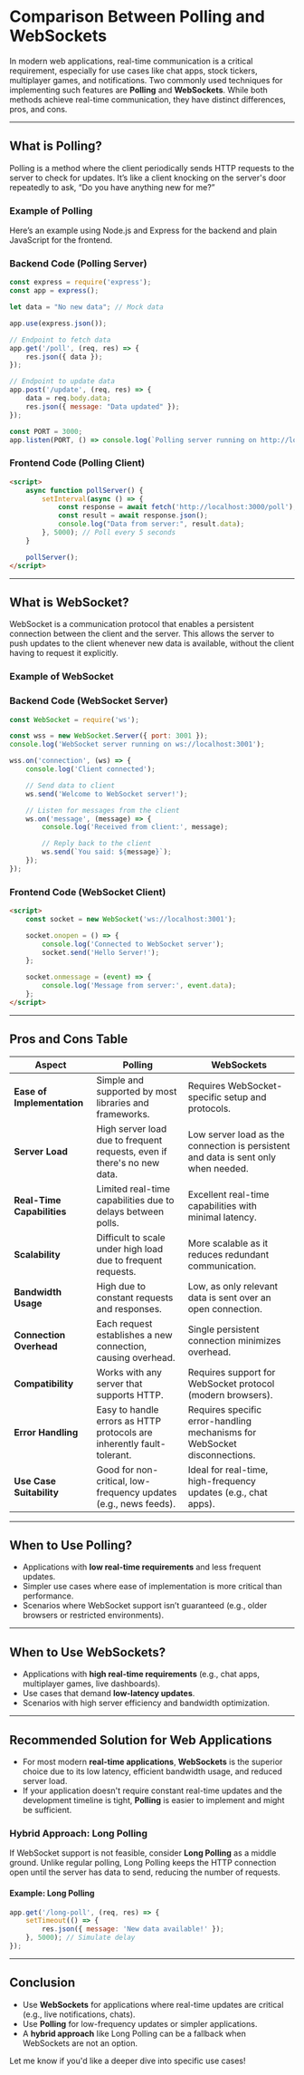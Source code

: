 # **Comparison Between Polling and WebSockets**

In modern web applications, real-time communication is a critical requirement, especially for use cases like chat apps, stock tickers, multiplayer games, and notifications. Two commonly used techniques for implementing such features are **Polling** and **WebSockets**. While both methods achieve real-time communication, they have distinct differences, pros, and cons.

---

## **What is Polling?**

Polling is a method where the client periodically sends HTTP requests to the server to check for updates. It’s like a client knocking on the server's door repeatedly to ask, “Do you have anything new for me?”

### **Example of Polling**
Here’s an example using Node.js and Express for the backend and plain JavaScript for the frontend.

### Backend Code (Polling Server)
```javascript
const express = require('express');
const app = express();

let data = "No new data"; // Mock data

app.use(express.json());

// Endpoint to fetch data
app.get('/poll', (req, res) => {
    res.json({ data });
});

// Endpoint to update data
app.post('/update', (req, res) => {
    data = req.body.data;
    res.json({ message: "Data updated" });
});

const PORT = 3000;
app.listen(PORT, () => console.log(`Polling server running on http://localhost:${PORT}`));
```

### Frontend Code (Polling Client)
```html
<script>
    async function pollServer() {
        setInterval(async () => {
            const response = await fetch('http://localhost:3000/poll');
            const result = await response.json();
            console.log("Data from server:", result.data);
        }, 5000); // Poll every 5 seconds
    }

    pollServer();
</script>
```

---

## **What is WebSocket?**

WebSocket is a communication protocol that enables a persistent connection between the client and the server. This allows the server to push updates to the client whenever new data is available, without the client having to request it explicitly.

### **Example of WebSocket**

### Backend Code (WebSocket Server)
```javascript
const WebSocket = require('ws');

const wss = new WebSocket.Server({ port: 3001 });
console.log('WebSocket server running on ws://localhost:3001');

wss.on('connection', (ws) => {
    console.log('Client connected');

    // Send data to client
    ws.send('Welcome to WebSocket server!');

    // Listen for messages from the client
    ws.on('message', (message) => {
        console.log('Received from client:', message);

        // Reply back to the client
        ws.send(`You said: ${message}`);
    });
});
```

### Frontend Code (WebSocket Client)
```html
<script>
    const socket = new WebSocket('ws://localhost:3001');

    socket.onopen = () => {
        console.log('Connected to WebSocket server');
        socket.send('Hello Server!');
    };

    socket.onmessage = (event) => {
        console.log('Message from server:', event.data);
    };
</script>
```

---

## **Pros and Cons Table**

| **Aspect**               | **Polling**                                                                 | **WebSockets**                                                  |
|--------------------------|-----------------------------------------------------------------------------|-----------------------------------------------------------------|
| **Ease of Implementation** | Simple and supported by most libraries and frameworks.                     | Requires WebSocket-specific setup and protocols.                |
| **Server Load**           | High server load due to frequent requests, even if there's no new data.     | Low server load as the connection is persistent and data is sent only when needed. |
| **Real-Time Capabilities** | Limited real-time capabilities due to delays between polls.                | Excellent real-time capabilities with minimal latency.          |
| **Scalability**           | Difficult to scale under high load due to frequent requests.                | More scalable as it reduces redundant communication.            |
| **Bandwidth Usage**       | High due to constant requests and responses.                               | Low, as only relevant data is sent over an open connection.     |
| **Connection Overhead**   | Each request establishes a new connection, causing overhead.                | Single persistent connection minimizes overhead.                |
| **Compatibility**         | Works with any server that supports HTTP.                                  | Requires support for WebSocket protocol (modern browsers).      |
| **Error Handling**        | Easy to handle errors as HTTP protocols are inherently fault-tolerant.      | Requires specific error-handling mechanisms for WebSocket disconnections. |
| **Use Case Suitability**  | Good for non-critical, low-frequency updates (e.g., news feeds).            | Ideal for real-time, high-frequency updates (e.g., chat apps).  |

---

## **When to Use Polling?**
- Applications with **low real-time requirements** and less frequent updates.
- Simpler use cases where ease of implementation is more critical than performance.
- Scenarios where WebSocket support isn’t guaranteed (e.g., older browsers or restricted environments).

---

## **When to Use WebSockets?**
- Applications with **high real-time requirements** (e.g., chat apps, multiplayer games, live dashboards).
- Use cases that demand **low-latency updates**.
- Scenarios with high server efficiency and bandwidth optimization.

---

## **Recommended Solution for Web Applications**

- For most modern **real-time applications**, **WebSockets** is the superior choice due to its low latency, efficient bandwidth usage, and reduced server load.
- If your application doesn't require constant real-time updates and the development timeline is tight, **Polling** is easier to implement and might be sufficient.

### **Hybrid Approach: Long Polling**
If WebSocket support is not feasible, consider **Long Polling** as a middle ground. Unlike regular polling, Long Polling keeps the HTTP connection open until the server has data to send, reducing the number of requests.

#### **Example: Long Polling**
```javascript
app.get('/long-poll', (req, res) => {
    setTimeout(() => {
        res.json({ message: 'New data available!' });
    }, 5000); // Simulate delay
});
```

---

## **Conclusion**

- Use **WebSockets** for applications where real-time updates are critical (e.g., live notifications, chats).
- Use **Polling** for low-frequency updates or simpler applications.
- A **hybrid approach** like Long Polling can be a fallback when WebSockets are not an option.

Let me know if you'd like a deeper dive into specific use cases!
